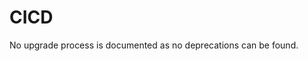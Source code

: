 <!-- NOTE: THIS FILE IS AUTOGENERATED. DO NOT EDIT BY HAND. -->
<!-- see templates/registry/markdown/attribute_namespace.md.j2 -->

# CICD

No upgrade process is documented as no deprecations can be found.

